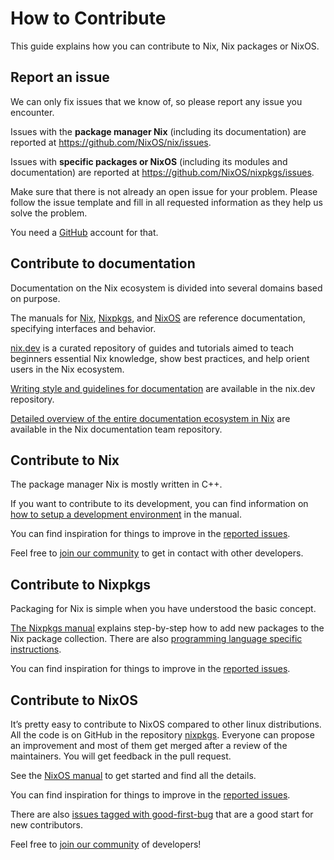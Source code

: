 # How to Contribute

This guide explains how you can contribute to Nix, Nix packages or
NixOS.

## Report an issue

We can only fix issues that we know of, so please report any issue you
encounter.

Issues with the **package manager Nix** (including its documentation)
are reported at <https://github.com/NixOS/nix/issues>.

Issues with **specific packages or NixOS** (including its modules and
documentation) are reported at <https://github.com/NixOS/nixpkgs/issues>.

Make sure that there is not already an open issue for your problem.
Please follow the issue template and fill in all requested information
as they help us solve the problem.

You need a [GitHub] account for that.

[github]: https://github.com/

## Contribute to documentation

Documentation on the Nix ecosystem is divided into several domains based on purpose.

The manuals for [Nix][nix manual], [Nixpkgs][nixpkgs manual], and [NixOS][nixos manual] 
are reference documentation, specifying interfaces and behavior.

[nix.dev] is a curated repository of guides and tutorials aimed
to teach beginners essential Nix knowledge, show best practices, and help orient
users in the Nix ecosystem.

[Writing style and guidelines for documentation] are available in the nix.dev
repository.

[Detailed overview of the entire documentation ecosystem in Nix] are available
in the Nix documentation team repository.

[nix manual]: https://nixos.org/manual/nix/stable/quick-start.html
[nixpkgs manual]: https://nixos.org/manual/nixpkgs/stable
[nixos manual]: https://nixos.org/manual/nixos/stable
[nix.dev]: https://nix.dev
[Writing style and guidelines for documentation]: https://github.com/NixOS/nix.dev/blob/master/CONTRIBUTING.md#user-content-guidelines
[Detailed overview of the entire documentation ecosystem in Nix]: https://github.com/NixOS/nix.dev/blob/master/maintainers/how-to-contribute-to-documentation.md

## Contribute to Nix

The package manager Nix is mostly written in C++.

If you want to contribute to its development, you can find
information on [how to setup a development environment] in the manual.

You can find inspiration for things to improve in the [reported issues][nix issues].

Feel free to [join our community] to get in
contact with other developers.

[how to setup a development environment]: https://nixos.org/manual/nix/unstable/contributing/hacking.html
[nix issues]: https://github.com/NixOS/nix/issues
[join our community]: https://github.com/NixOS/nixpkgs#community

## Contribute to Nixpkgs

Packaging for Nix is simple when you have understood the basic concept.

[The Nixpkgs manual][nixpkgs quick-start] explains step-by-step how to add new packages to
the Nix package collection. There are also [programming language specific instructions].

You can find inspiration for things to improve in the [reported issues][nixpkgs issues].

[nixpkgs quick-start]: https://nixos.org/manual/nixpkgs/stable/#chap-quick-start 
[programming language specific instructions]: https://nixos.org/manual/nixpkgs/stable/#chap-language-support
[nixpkgs issues]: https://github.com/NixOS/nixpkgs/issues?page=3&q=is%3Aissue+is%3Aopen+label%3A%228.has%3A+package+%28update%29%22%2C%228.has%3A+package+%28new%29%22%2C%229.needs%3A+package+%28update%29%22%2C%229.needs%3A+package+%28new%29%22%2C%220.kind%3A+packaging+request%22%2C%220.kind%3A+build+failure%22

## Contribute to NixOS

It’s pretty easy to contribute to NixOS compared to other linux
distributions. All the code is on GitHub in the repository [nixpkgs].
Everyone can propose an improvement and most of them get merged after a
review of the maintainers. You will get feedback in the pull request.

See the [NixOS manual][nixos manual dev] to get started and find all the details.

You can find inspiration for things to improve in the [reported issues][nixos issues].

There are also [issues tagged with good-first-bug] that are a good start for new
contributors.

Feel free to [join our community] of developers!

[nixpkgs]: https://github.com/NixOS/nixpkgs
[nixos manual dev]: https://nixos.org/manual/nixos/stable/index.html#ch-development
[nixos issues]: https://github.com/NixOS/nixpkgs/issues?q=is%3Aopen+is%3Aissue+label%3A%226.topic%3A+nixos%22
[issues tagged with good-first-bug]: https://github.com/NixOS/nixpkgs/labels/3.skill%3A%20good-first-bug
